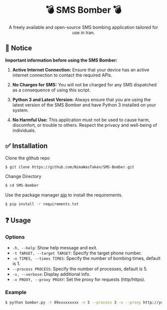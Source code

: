 <div align="center">
  <h1>💣 SMS Bomber 💣</h1>
</div>
<div align="center">
  <p>A freely available and open-source SMS bombing application tailored for use in Iran.</p>
</div>

## 📌 Notice
**Important information before using the SMS Bomber:**

1. **Active Internet Connection:** Ensure that your device has an active internet connection to contact the required APIs.

2. **No Charges for SMS:** You will not be charged for any SMS dispatched as a consequence of using this script.

3. **Python 3 and Latest Version:** Always ensure that you are using the latest version of the SMS Bomber and have Python 3 installed on your system.

4. **No Harmful Use:** This application must not be used to cause harm, discomfort, or trouble to others. Respect the privacy and well-being of individuals.

## ✅ Installation
Clone the github repo
```bash
$ git clone https://github.com/NimaWasTaken/SMS-Bomber.git
```
Change Directory
```bash
$ cd SMS-Bomber
```

Use the package manager [pip](https://pip.pypa.io/en/stable/getting-started/) to install the requirements.
```bash
$ pip install -r requirements.txt
```

## ❓ Usage
### Options
- `-h, --help`: Show help message and exit.
- `-t TARGET, --target TARGET`: Specify the target phone number.
- `-n TIMES, --times TIMES`: Specify the number of bombing times, default is 1.
- `--process PROCESS`: Specify the number of processes, default is 5.
- `-v, --verbose`: Display additional info.
- `-x PROXY, --proxy PROXY`: Set the proxy for requests (http/https).
### Example
```bash
$ python bomber.py -t 09xxxxxxxxx -n 5 --process 3 -v --proxy http://your-proxy-url:port
```
